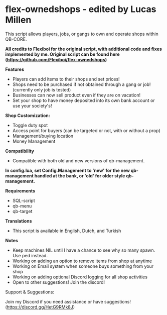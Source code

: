 # flex-ownedshops - edited by Lucas Millen

This script allows players, jobs, or gangs to own and operate shops within QB-CORE.

**All credits to Flexiboi for the original script, with additional code and fixes implemented by me. Original script can be found here (https://github.com/Flexiboi/flex-ownedshops)**

**Features**

- Players can add items to their shops and set prices!
- Shops need to be purchased if not obtained through a gang or job! (currently only job is tested)
- Businesses can now sell product even if they are on vacation!
- Set your shop to have money deposited into its own bank account or use your society's!

**Shop Customization:**

- Toggle duty spot
- Access point for buyers (can be targeted or not, with or without a prop)
- Management/buying location
- Money Management

**Compatibility**

- Compatible with both old and new versions of qb-management.

**In config.lua, set Config.Management to 'new' for the new qb-management handled at the bank, or 'old' for older style qb-management.**

**Requirements**
- SQL-script
- qb-menu
- qb-target

**Translations**

- This script is available in English, Dutch, and Turkish

**Notes**
- Keep machines NIL until I have a chance to see why so many spawn. Use ped instead.
- Working on adding an option to remove items from shop at anytime
- Working on Email system when someone buys something from your shop
- Working on adding optional Discord logging for all shop activities
- Open to other suggestions! Join the discord!

Support & Suggestions:

Join my Discord if you need assistance or have suggestions! (https://discord.gg/HetG9RMk8J)
